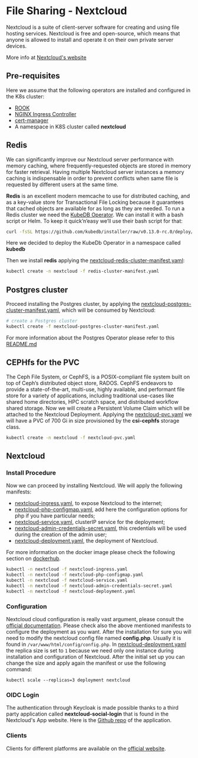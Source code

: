 # File Sharing - Nextcloud

Nextcloud is a suite of client-server software for creating and using file hosting services. Nextcloud is free and open-source, which means that anyone is allowed to install and operate it on their own private server devices.

More info at [Nextcloud's website](https://nextcloud.com)
## Pre-requisites
Here we assume that the following operators are installed and configured in the K8s cluster:
* [ROOK](https://rook.io/)
* [NGINX Ingress Controller](https://github.com/kubernetes/ingress-nginx)
* [cert-manager](https://cert-manager.io/)
* A namespace in K8S cluster called **nextcloud**

## Redis
We can significantly improve our Nextcloud server performance with memory caching, where frequently-requested objects are stored in memory for faster retrieval.
Having multiple Nextcloud server instances a memory caching is indispensable in order to prevent conflicts when same file is requested by different users at the same time.

**Redis** is an excellent modern memcache to use for distributed caching, and as a key-value store for Transactional File Locking because it guarantees that cached objects are available for as long as they are needed.
To run a Redis cluster we need the [KubeDB Operator](https://kubedb.com). We can install it with a bash script or Helm. To keep it quick’n’easy we’ll use their bash script for that:
```bash
curl -fsSL https://github.com/kubedb/installer/raw/v0.13.0-rc.0/deploy/kubedb.sh | bash -s -- --namespace=kubedb
```
Here we decided to deploy the KubeDb Operator in a namespace called **kubedb**

Then we install **redis** applying the [nextcloud-redis-cluster-manifest.yaml](manifests/nextcloud-redis-cluster-manifest.yaml):
```bash
kubectl create -n nextcloud -f redis-cluster-manifest.yaml
```
## Postgres cluster

Proceed installing the Postgres cluster, by applying the [nextcloud-postgres-cluster-manifest.yaml](manifests/nextcloud-postgres-cluster-manifest.yaml), which will be consumed by Nextcloud:
```bash
# create a Postgres cluster
kubectl create -f nextcloud-postgres-cluster-manifest.yaml
```
For more information about the Postgres Operator please refer to this [README.md](../identity-provider/README.md)

## CEPHfs for the PVC
The Ceph File System, or CephFS, is a POSIX-compliant file system built on top of Ceph’s distributed object store, RADOS. CephFS endeavors to provide a state-of-the-art, multi-use, highly available,
and performant file store for a variety of applications, including traditional use-cases like shared home directories, HPC scratch space, and distributed workflow shared storage.
Now we will create a Persistent Volume Claim which will be attached to the Nextcloud Deployment. Applying the [nextcloud-pvc.yaml](manifests/nextcloud-pvc.yaml) we will have a PVC of 700 Gi in size provisioned
by the **csi-cephfs** storage class.
```bash
kubectl create -n nextcloud -f nextcloud-pvc.yaml
```
## Nextcloud

### Install Procedure
Now we can proceed by installing Nextcloud. We will apply the following manifests:
* [nextcloud-ingress.yaml](manifests/nextcloud-ingress.yaml), to expose Nextcloud to the internet;
* [nextcloud-php-configmap.yaml](manifests/nextcloud-php-configmap.yaml), add here the configuration options for php if you have particular needs;
* [nextcloud-service.yaml](manifests/nextcloud-service.yaml), clusterIP service for the deployment;
* [nextcloud-admin-credentials-secret.yaml](manifests/nextcloud-admin-credentials-secret.yaml), this credentials will be used during the creation of the admin user;
* [nextcloud-deployment.yaml](manifests/nextcloud-deployment.yaml), the deployment of Nextcloud.

For more information on the docker image please check the following section on [dockerhub](https://hub.docker.com/_/nextcloud/).

```bash
kubectl -n nextcloud -f nextcloud-ingress.yaml
kubectl -n nextcloud -f nextcloud-php-configmap.yaml
kubectl -n nextcloud -f nextcloud-service.yaml
kubectl -n nextcloud -f nextcloud-admin-credentials-secret.yaml
kubectl -n nextcloud -f nextcloud-deployment.yaml
```
### Configuration
Nextcloud cloud configuration is really vast argument, please consult the [official documentation](https://docs.nextcloud.com/server/18/admin_manual/configuration_server/index.html).
Please check also the above mentioned manifests to configure the deployment as you want. After the installation for sure you will need
to modify the nextcloud config file named **config.php**. Usually it is found in ```/var/www/html/config/config.php```.
In [nextcloud-deployment.yaml](manifests/nextcloud-deployment.yaml) the replica size is set to ```1``` because we need only one instance during installation and configuration of Nextcloud.
After the initial set up you can change the size and apply again the manifest or use the following command:
```
kubectl scale --replicas=3 deployment nextcloud
```
### OIDC Login
The authentication through Keycloak is made possible thanks to a third party application called **nextcloud-social-login** that is found in the Nextcloud's App website.
Here is the [Github repo](https://github.com/zorn-v/nextcloud-social-login) of the application.

### Clients
Clients for different platforms are available on the [official website](https://nextcloud.com).
